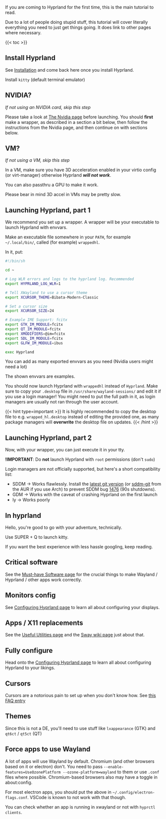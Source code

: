 If you are coming to Hyprland for the first time, this is the main tutorial to read.

Due to a lot of people doing stupid stuff, this tutorial will cover literally everything
you need to just get things going. It does link to other pages where necessary.

{{< toc >}}

## Install Hyprland
See [Installation](../Installation) and come back here once you install Hyprland.

Install `kitty` (default terminal emulator)

## NVIDIA?
_If not using an NVIDIA card, skip this step_

Please take a look at
[The Nvidia page](../../Nvidia) before launching. You should **first** make a
wrapper, as described in a section a bit below, then follow the instructions from
the Nvidia page, and then continue on with sections below.

## VM?
_If not using a VM, skip this step_

In a VM, make sure you have 3D acceleration enabled in your virtio config (or virt-manager)
otherwise Hyprland ***will not work***.

You can also passthru a GPU to make it work.

Please bear in mind 3D accel in VMs may be pretty slow.

## Launching Hyprland, part 1
We recommend you set up a wrapper. A wrapper will be your executable to launch
Hyprland with envvars.

Make an executable file somewhere in your `PATH`, for example `~/.local/bin/`,
called (for example) `wrappedhl`.

In it, put:

```bash
#!/bin/sh

cd ~

# Log WLR errors and logs to the hyprland log. Recommended
export HYPRLAND_LOG_WLR=1

# Tell XWayland to use a cursor theme
export XCURSOR_THEME=Bibata-Modern-Classic

# Set a cursor size
export XCURSOR_SIZE=24

# Example IME Support: fcitx
export GTK_IM_MODULE=fcitx
export QT_IM_MODULE=fcitx
export XMODIFIERS=@im=fcitx
export SDL_IM_MODULE=fcitx
export GLFW_IM_MODULE=ibus

exec Hyprland
```

You can add as many exported envvars as you need (Nvidia users might need a
lot)

The shown envvars are examples.

You should now launch Hyprland with `wrappedhl` instead of `Hyprland`. Make sure
to copy your `.desktop` file in `/usr/share/wayland-sessions/` and edit it if you use a
login manager! You might need to put the full path in it, as login managers are
usually not ran through the user account.

{{< hint type=important >}}
It is highly recommended to copy the desktop file to e.g. `wrapped_hl.desktop` instead of editing
the provided one, as many package managers will **overwrite**
the desktop file on updates.
{{< /hint >}}

## Launching Hyprland, part 2

Now, with your wrapper, you can just execute it in your tty.

**!IMPORTANT**: Do **not** launch Hyprland with `root` permissions (don't
`sudo`)

Login managers are not officially supported, but here's a short compatibility
list:

- SDDM → Works flawlessly. Install the [latest git version](https://github.com/sddm/sddm) (or [sddm-git](https://aur.archlinux.org/packages/sddm-git) from the AUR if you use Arch) to prevent SDDM bug [1476](https://github.com/sddm/sddm/issues/1476) (90s shutdowns).
- GDM → Works with the caveat of crashing Hyprland on the first launch
- ly → Works poorly

## In hyprland
Hello, you're good to go with your adventure, technically.

Use <key>SUPER</key> + <key>Q</key> to launch kitty.

If you want the best experience with less hassle googling, keep reading.

## Critical software
See the [Must-have Software page](../../Useful-Utilities/Must-have) for the crucial
things to make Wayland / Hyprland / other apps work correctly.

## Monitors config
See [Configuring Hyprland page](../../Configuring/Monitors) to learn all
about configuring your displays.

## Apps / X11 replacements
See the [Useful Utilities page](../../Useful-Utilities) and the
[Sway wiki page](https://github.com/swaywm/sway/wiki/Useful-add-ons-for-sway)
just about that.

## Fully configure
Head onto the
[Configuring Hyprland page](../../Configuring/Configuring-Hyprland) to learn all
about configuring Hyprland to your likings.

## Cursors
Cursors are a notorious pain to set up when you don't know how. See
[this FAQ entry](../../FAQ#how-do-i-change-me-mouse-cursor)

## Themes
Since this is not a DE, you'll need to use stuff like `lxappearance` (GTK)
and `qt6ct` / `qt5ct` (QT)

## Force apps to use Wayland
A lot of apps will use Wayland by default. Chromium (and other browsers based on it or electron)
don't. You need to pass `--enable-features=UseOzonePlatform --ozone-platform=wayland` to them or use `.conf` files
where possible. Chromium-based browsers also may have a toggle in about:config.

For most electron apps, you should put the above in `~/.config/electron-flags.conf`. VSCode is known 
to not work with that though.

You can check whether an app is running in xwayland or not with `hyprctl clients`.